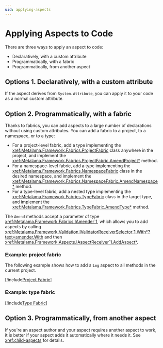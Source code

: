 ```yaml
---
uid: applying-aspects
---
```


# Applying Aspects to Code

There are three ways to apply an aspect to code:

* Declaratively, with a custom attribute
* Programmatically, with a fabric
* Programmatically, from another aspect

## Options 1. Declaratively, with a custom attribute

If the aspect derives from `System.Attribute`, you can apply it to your code as a normal custom attribute.


## Option 2. Programmatically, with a fabric

[comment]: # (TODO: document better)

Thanks to fabrics, you can add aspects to a large number of declarations without using custom attributes. You can add a fabric to a project, to a namespace, or to a type:

* For a project-level fabric, add a type implementing the <xref:Metalama.Framework.Fabrics.ProjectFabric> class anywhere in the project, and implement the <xref:Metalama.Framework.Fabrics.ProjectFabric.AmendProject*> method.
* For a namespace-level fabric, add a type implementing the <xref:Metalama.Framework.Fabrics.NamespaceFabric> class in the desired namespace, and implement the <xref:Metalama.Framework.Fabrics.NamespaceFabric.AmendNamespace*> method. 
* For a type-level fabric, add a nested type implementing the <xref:Metalama.Framework.Fabrics.TypeFabric> class in the target type, and implement the <xref:Metalama.Framework.Fabrics.TypeFabric.AmendType*> method.

The `Amend` methods accept a parameter of type <xref:Metalama.Framework.Fabrics.IAmender`1>, which allows you to add aspects by calling <xref:Metalama.Framework.Validation.IValidatorReceiverSelector`1.With*?text=amender.With> and then <xref:Metalama.Framework.Aspects.IAspectReceiver`1.AddAspect*>.

### Example: project fabric

The following example shows how to add a `Log` aspect to all methods in the current project.

[!include[Project Fabric](../../code/Metalama.Documentation.SampleCode.AspectFramework/ProjectFabric.cs)]

### Example: type fabric

[!include[Type Fabric](../../code/Metalama.Documentation.SampleCode.AspectFramework/TypeFabric.cs)]

## Option 3. Programmatically, from another aspect

If you're an aspect author and your aspect requires another aspect to work, it is better if your aspect adds it automatically where it needs it. See <xref:child-aspects> for details.
